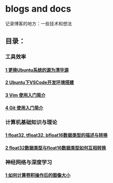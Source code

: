 # blogs and docs
记录博客的地方：一些技术和想法

## 目录：

### 工具效率
#### [1 更换Ubuntu系统的源为清华源](https://github.com/EchoWangHF/docs/blob/master/how_change_the_tinghua_source_list_on_ubuntu.md)
#### [2 Ubuntu下VSCode开发环境搭建](https://github.com/EchoWangHF/docs/blob/master/set_vscode_as_IDE.md)
#### [3 Vim 使用入门简介](https://github.com/EchoWangHF/Blogs/blob/master/how_to_use_vim.md)
#### [4 Git 使用入门简介](https://github.com/EchoWangHF/Blogs/blob/master/use_git_better.md)

### 计算机基础知识与理论
#### [1 float32, tfloat32, bfloat16数据类型的描述与转换](https://github.com/EchoWangHF/docs/blob/master/convert%20float32,%20tfloat32,%20bfloat16.md)
#### [2 float32数据类型与float16数据类型如何互相转换](https://github.com/EchoWangHF/Blogs/blob/master/convert_fp32_to_fp16.md)

### 神经网络与深度学习
#### [1 如何计算卷积操作后的图像大小](https://github.com/EchoWangHF/docs/blob/master/compute_image_size_after_conv.md)


